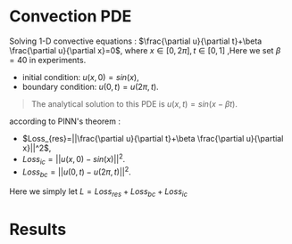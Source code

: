 # Convection PDE

Solving 1-D convective equations : $\frac{\partial u}{\partial t}+\beta \frac{\partial u}{\partial x}=0$, where $x\in [0,2\pi],t\in [0,1]$ ,Here we set $\beta =40$ in experiments.

- initial condition: $u(x,0)=sin(x)$,
- boundary condition: $u(0,t) = u(2\pi,t)$.

> The analytical solution to this PDE is $u(x, t) = sin(x −\beta t)$.

according to PINN's theorem :

- $Loss_{res}=||\frac{\partial u}{\partial t}+\beta \frac{\partial u}{\partial x}||^2$,
- $Loss_{ic}=||u(x,0)-sin(x)||^2$.
- $Loss_{bc}= ||u(0,t)-u(2\pi,t)||^2$.

Here we simply let $L=Loss_{res}+Loss_{bc}+Loss_{ic}$

# Results